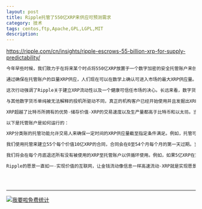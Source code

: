 ```yaml
---
layout: post
title: Ripple托管了550亿XRP来供应可预测需求
category: 技术
tags: centos,ftp,Apache,GPL,LGPL,MIT
description: 
---
```

https://ripple.com/cn/insights/ripple-escrows-55-billion-xrp-for-supply-predictability/

```javascript
今年早些时候，我们致力于在将来某个时点将550亿XRP放置于一个数字加密的安全托管账户来创造稳定的XRP供应。正如我们所承诺的那样，今天我们完成了XRP在托管账户的锁定。

通过确保在托管账户的巨量XRP供应，人们现在可以在数学上确认可进入市场的最大XRP供应量。当Ripple在过去五年内被证明是一个负责任的XRP供应管家-以及清楚地表明了拥有一个投资以及支持XRP生态系统的巨量追溯记录-这个锁定消除了任何关于Ripple会淹没市场的疑虑，我们也曾指出淹没市场对于Ripple来说是一个坏的发展方向。

这次行动强调了Ripple关于建立XRP流动性以及一个健康可信任市场的决心。长远来看，数字货币的价值是通过他们的实用性来决定的。XRP作为唯一一个拥有清晰机构用例的数字货币而产生，并用来解决数万亿美元问题-银行和支付提供商所面临的国际汇款以及流动性的挑战。

与其他数字货币单纯被无法解释的投机所驱动不同，真正的机构客户已经开始使用并且发掘出XRP的价值，同时政府，监管者，以及中央银行们都越来越开始意识到XRP在国际系统中所发挥的作用。

XRP超越了比特币所拥有的优势-储存价值-XRP的交易速度以及生产量都高于比特币和以太坊。当其他数字货币都开始加速超越它们的交易极限时，XRP依然是世界上最快速，最高效，最具规模性的数字货币-让其成为用于支付的最好的数字货币。我们并不吃惊机构正在希望使用XRP来提供更多跨境支付的按需流动性。

以下是托管账户是如何运行的：

XRP分类账的托管功能允许交易人来确保一定时间的XRP供应量截至指定条件满足。例如，托管可以允许XRP的发送者添加条件-一笔交易完成时的时间点，交易就保持着数字加密锁定性直至截止日期。

我们使用托管来建立55个每个价值10亿XRP的合同，合同会在0至54个月每个月的第一天过期。当每个合同过期时，合同内的XRP就可以为Ripple所使用。你可以预测我们会持续使用XRP来激励提供最优利差以及出售XRP给机构投资者的做市商。

我们将会在每个月底退还所有没有被使用的XRP至托管账户以供循环使用。例如，如果5亿XRP在第一个月月底没有被使用，这5亿XRP将会被放置于一个新的托管账户，该账户将在第55个月过期。供比较参考，在过去18个月里Ripple每个月平均出售了3亿XRP。

Ripple的愿景一直如一-实现价值的互联网，让金钱流动像信息一样高速流动-XRP就是实现愿景的关键。





```



---


<script language="javascript" type="text/javascript" src="//js.users.51.la/19176892.js"></script>
<noscript><a href="//www.51.la/?19176892" target="_blank"><img alt="&#x6211;&#x8981;&#x5566;&#x514D;&#x8D39;&#x7EDF;&#x8BA1;" src="//img.users.51.la/19176892.asp" style="border:none" /></a></noscript>

